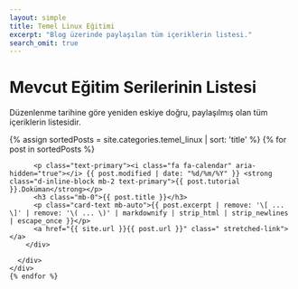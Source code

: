 ```yaml
---
layout: simple
title: Temel Linux Eğitimi
excerpt: "Blog üzerinde paylaşılan tüm içeriklerin listesi."
search_omit: true
---
```


 
<h1>Mevcut Eğitim Serilerinin Listesi</h1>
  <p>Düzenlenme tarihine göre yeniden eskiye doğru, paylaşılmış olan tüm içeriklerin listesidir. </p>

<div class="row mb-2">
{% assign sortedPosts = site.categories.temel_linux | sort: 'title' %}   
	{% for post in sortedPosts %}
		<div class="col-md-6">
      <div class="no-gutters border rounded overflow-hidden flex-md-row mb-4 shadow-sm h-md-250 position-relative">
        <div class="col p-4 d-flex flex-column position-static">
          
		  <p class="text-primary"><i class="fa fa-calendar" aria-hidden="true"></i> {{ post.modified | date: "%d/%m/%Y" }} <strong class="d-inline-block mb-2 text-primary">{{ post.tutorial }}.Doküman</strong></p>
          <h3 class="mb-0">{{ post.title }}</h3>
          <p class="card-text mb-auto">{{ post.excerpt | remove: '\[ ... \]' | remove: '\( ... \)' | markdownify | strip_html | strip_newlines | escape_once }}</p>
          <a href="{{ site.url }}{{ post.url }}" class=" stretched-link"></a>
        </div>
        
      </div>
    </div>
	{% endfor %}   
  </div>
 